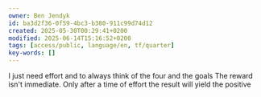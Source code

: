 ```yaml
---
owner: Ben Jendyk
id: ba3d2f36-0f59-4bc3-b380-911c99d74d12
created: 2025-05-30T00:29:41+0200
modified: 2025-06-14T15:16:52+0200
tags: [access/public, language/en, tf/quarter]
key-words: []
---
```


I just need effort and to always think of the four and the goals
The reward isn't immediate. Only after a time of effort the result will yield the positive
